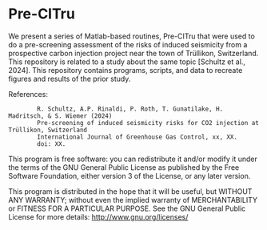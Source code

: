 # Pre-CITru

We present a series of Matlab-based routines, Pre-CITru that were used to do a pre-screening assessment of the risks of induced seismicity from a prospective carbon injection project near the town of Trüllikon, Switzerland.  This repository is related to a study about the same topic [Schultz et al., 2024].  This repository contains programs, scripts, and data to recreate figures and results of the prior study.

References: 
            
            R. Schultz, A.P. Rinaldi, P. Roth, T. Gunatilake, H. Madritsch, & S. Wiemer (2024)
            Pre-screening of induced seismicity risks for CO2 injection at Trüllikon, Switzerland
            International Journal of Greenhouse Gas Control, xx, XX.
            doi: XX.
            

This program is free software: you can redistribute it and/or modify it under the terms of the GNU General Public License as published by the Free Software Foundation, either version 3 of the License, or any later version.

This program is distributed in the hope that it will be useful, but WITHOUT ANY WARRANTY; without even the implied warranty of MERCHANTABILITY or FITNESS FOR A PARTICULAR PURPOSE.  See the GNU General Public License for more details: http://www.gnu.org/licenses/
